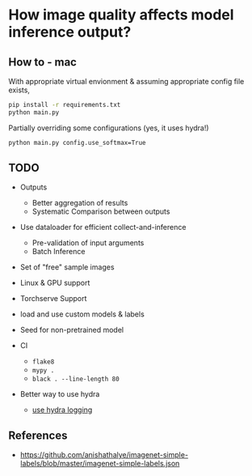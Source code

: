 # How image quality affects model inference output?


## How to - mac

With appropriate virtual envionment & assuming appropriate config file exists,

```bash
pip install -r requirements.txt
python main.py
```

Partially overriding some configurations (yes, it uses hydra!)
```bash
python main.py config.use_softmax=True
```


## TODO

- Outputs
  - Better aggregation of results
  - Systematic Comparison between outputs
- Use dataloader for efficient collect-and-inference
  - Pre-validation of input arguments
  - Batch Inference

- Set of "free" sample images
- Linux & GPU support
- Torchserve Support
- load and use custom models & labels

- Seed for non-pretrained model

- CI
  - `flake8`
  - `mypy .`
  - `black . --line-length 80`

- Better way to use hydra
  - [use hydra logging](https://hydra.cc/docs/tutorials/basic/running_your_app/logging)


## References
- https://github.com/anishathalye/imagenet-simple-labels/blob/master/imagenet-simple-labels.json
